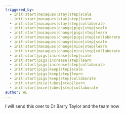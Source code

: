```yaml
---
triggered_by:
  - init|start|macaques|stay|step|scale
  - init|start|macaques|stay|step|learn
  - init|start|macaques|stay|step|collaborate  
  - init|start|macaques|change|pigs|step|scale
  - init|start|macaques|change|pigs|step|learn
  - init|start|macaques|change|pigs|step|collaborate
  - init|start|macaques|change|mice|step|scale
  - init|start|macaques|change|mice|step|learn
  - init|start|macaques|change|mice|step|collaborate
  - init|start|pigs|increase|step|scale
  - init|start|pigs|increase|step|learn
  - init|start|pigs|increase|step|collaborate
  - init|start|pigs|keep|step|scale
  - init|start|pigs|keep|step|learn
  - init|start|pigs|keep|step|collaborate
  - init|start|mice|tubes|step|learn
  - init|start|mice|tubes|step|collaborate
author: AL
---
```

I will send this over to Dr Barry Taylor and the team now
